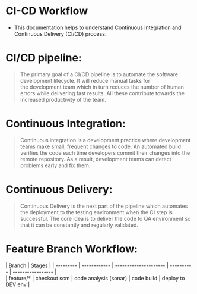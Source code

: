 # CI-CD Workflow
- This documentation helps to understand Continuous Integration and Continuous Delivery (CI/CD) process.

# CI/CD pipeline:
> The primary goal of a CI/CD pipeline is to automate the software development lifecycle. It will reduce manual tasks for the development team which in turn reduces the number of human errors while delivering fast results. All these contribute towards the increased productivity of the team.

# Continuous Integration:
> Continuous integration is a development practice where development teams make small, frequent changes to code. An automated build verifies the code each time developers commit their changes into the remote repository. As a result, development teams can detect problems early and fix them.

# Continuous Delivery:
> Continuous Delivery is the next part of the pipeline which automates the deployment to the testing environment when the CI step is successful. The core idea is to deliver the code to QA environment so that it can be constantly and regularly validated.

# Feature Branch Workflow:
| Branch | Stages                                         |
| --------- | ------------ | --------------------- | ---------- | ----------------- |   
| feature/* | checkout scm | code analysis (sonar) | code build | deploy to DEV env |
